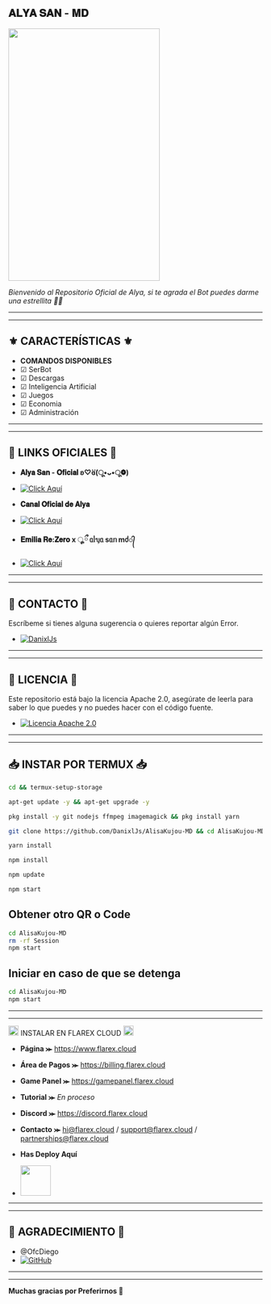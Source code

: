## 𝐀𝐋𝐘𝐀 𝐒𝐀𝐍 - 𝐌𝐃

<img src="https://telegra.ph/file/31ac18648a2b90736492a.jpg" width="300" height="500">

*Bienvenido al Repositorio Oficial de Alya, si te agrada el Bot puedes darme una estrellita 🌟🤍*

---
---

## ⚜️ CARACTERÍSTICAS ⚜️

- **COMANDOS DISPONIBLES**
- ☑ SerBot
- ☑ Descargas 
- ☑ Inteligencia Artificial
- ☑ Juegos
- ☑ Economia 
- ☑ Administración

---
---

## 💠 LINKS OFICIALES 💠

- **𝐀𝐥𝐲𝐚 𝐒𝐚𝐧 - 𝐎𝐟𝐢𝐜𝐢𝐚𝐥 ʚ♡⃛ɞ(ू•ᴗ•ू❁)**
- [![Click Aquí](https://img.shields.io/badge/Click-Aqui-25D366?style=for-the-badge&logo=whatsapp&logoColor=white)](https://chat.whatsapp.com/Kbj38zCqOvqH9KM5bRH1Hb)

- **𝐂𝐚𝐧𝐚𝐥 𝐎𝐟𝐢𝐜𝐢𝐚𝐥 𝐝𝐞 𝐀𝐥𝐲𝐚**
- [![Click Aquí](https://img.shields.io/badge/Click-Aqui-25D366?style=for-the-badge&logo=whatsapp&logoColor=white)](https://whatsapp.com/channel/0029Vaa4kxh4dTnEJ0pwVr1y)

- **𝐄𝐦𝐢𝐥𝐢𝐚 𝐑𝐞:𝐙𝐞𝐫𝐨 x ೄྀ ᥲᥣᥡᥲ sᥲᥒ mძ​᭄**
- [![Click Aquí](https://img.shields.io/badge/Click-Aqui-25D366?style=for-the-badge&logo=whatsapp&logoColor=white)](https://chat.whatsapp.com/GvJAupaHXTQDNivZIa2l5D)

---
---

## 👤 CONTACTO 👤

Escríbeme si tienes alguna sugerencia o quieres reportar algún Error.

- [![DanixlJs](https://img.shields.io/badge/DanixlJs-25D366?style=for-the-badge&logo=whatsapp&logoColor=white)](https://wa.me/595983799436)

---
---

## 📝 LICENCIA 📝

Este repositorio está bajo la licencia Apache 2.0, asegúrate de leerla para saber lo que puedes y no puedes hacer con el código fuente.

- [![Licencia Apache 2.0](https://img.shields.io/badge/Licencia-Apache%202.0-blue?style=for-the-badge)](LICENSE)

---
---

## 📥 INSTAR POR TERMUX 📥

```bash
cd && termux-setup-storage
```

```bash
apt-get update -y && apt-get upgrade -y
```

```bash
pkg install -y git nodejs ffmpeg imagemagick && pkg install yarn 
```

```bash
git clone https://github.com/DanixlJs/AlisaKujou-MD && cd AlisaKujou-MD
```

```bash
yarn install
```

```bash
npm install
```

```bash
npm update
```

```bash
npm start
``` 

## Obtener otro QR o Code
```bash
cd AlisaKujou-MD
rm -rf Session
npm start
```

## Iniciar en caso de que se detenga

```bash
cd AlisaKujou-MD
npm start
```

---
---

<img src="https://telegra.ph/file/ffbadfeffeff214a032d2.jpg" width="20" height="20"> INSTALAR EN FLAREX CLOUD <img src="https://telegra.ph/file/ffbadfeffeff214a032d2.jpg" width="20" height="20">

- **Página ⪼** https://www.flarex.cloud
- **Área de Pagos ⪼** https://billing.flarex.cloud
- **Game Panel ⪼** https://gamepanel.flarex.cloud
- **Tutorial ⪼** _En proceso_
- **Discord ⪼** https://discord.flarex.cloud
- **Contacto ⪼** hi@flarex.cloud / support@flarex.cloud / partnerships@flarex.cloud

- **Has Deploy Aquí**
- <a href="https://www.flarex.cloud"><img src="https://cdn.flarex.cloud/deploy.png" height="60px"></a>

---
---

## 🍃 AGRADECIMIENTO 🍃
- @OfcDiego
- [![GitHub](https://img.shields.io/badge/GitHub-OfcDiego-blue?logo=github)](https://github.com/OfcDiego)

---
---

**Muchas gracias por Preferirnos 🤍**
